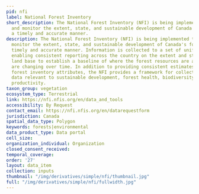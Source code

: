 ```yaml
---
pid: nfi
label: National Forest Inventory
short_description: The National Forest Inventory (NFI) is being implemented to assess
  and monitor the extent, state, and sustainable development of Canada's forests in
  a timely and accurate manner.
description: The National Forest Inventory (NFI) is being implemented to assess and
  monitor the extent, state, and sustainable development of Canada's forests in a
  timely and accurate manner. Information is collected to a set of uniform standards,
  enabling consistent reporting across the country on the extent and state of Canada's
  land base to establish a baseline of where the forest resources are and how they
  are changing over time. In addition to providing consistent estimates for traditional
  forest inventory attributes, the NFI provides a framework for collecting additional
  data relevant to sustainable development, forest health, biodiversity and forest
  productivity.
taxon_group: vegetation
ecosystem_type: Terrestrial
link: https://nfi.nfis.org/en/data_and_tools
accessibility: By Request
contact_email: https://nfi.nfis.org/en/datarequestform
jurisdiction: Canada
spatial_data_type: Polygon
keywords: forests|environmental
data_product_type: Data portal
cell_size: 
organization_individual: Organization
closed_consent_received: 
temporal_coverage: 
order: '27'
layout: data_item
collection: inputs
thumbnail: "/img/derivatives/simple/nfi/thumbnail.jpg"
full: "/img/derivatives/simple/nfi/fullwidth.jpg"
---
```

